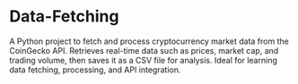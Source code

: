 # Data-Fetching
A Python project to fetch and process cryptocurrency market data from the CoinGecko API. Retrieves real-time data such as prices, market cap, and trading volume, then saves it as a CSV file for analysis. Ideal for learning data fetching, processing, and API integration.
